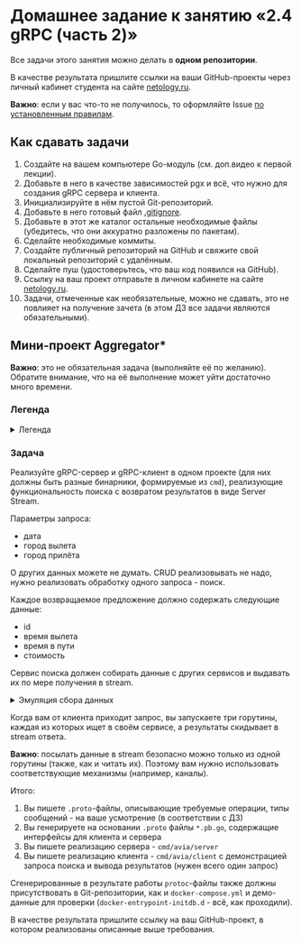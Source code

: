 # Домашнее задание к занятию «2.4 gRPC (часть 2)»

Все задачи этого занятия можно делать в **одном репозитории**.

В качестве результата пришлите ссылки на ваши GitHub-проекты через личный кабинет студента на сайте [netology.ru](https://netology.ru).

**Важно**: если у вас что-то не получилось, то оформляйте Issue [по установленным правилам](../report-requirements.md).

## Как сдавать задачи

1. Создайте на вашем компьютере Go-модуль (см. доп.видео к первой лекции).
1. Добавьте в него в качестве зависимостей pgx и всё, что нужно для создания gRPC сервера и клиента.
1. Инициализируйте в нём пустой Git-репозиторий.
1. Добавьте в него готовый файл [.gitignore](../.gitignore).
1. Добавьте в этот же каталог остальные необходимые файлы (убедитесь, что они аккуратно разложены по пакетам).
1. Сделайте необходимые коммиты.
1. Создайте публичный репозиторий на GitHub и свяжите свой локальный репозиторий с удалённым.
1. Сделайте пуш (удостоверьтесь, что ваш код появился на GitHub).
1. Ссылку на ваш проект отправьте в личном кабинете на сайте [netology.ru](https://netology.ru).
1. Задачи, отмеченные как необязательные, можно не сдавать, это не повлияет на получение зачета (в этом ДЗ все задачи являются обязательными).

## Мини-проект Aggregator*

**Важно**: это не обязательная задача (выполняйте её по желанию). Обратите внимание, что на её выполнение может уйти достаточно много времени.

### Легенда

<details>
<summary>Легенда</summary>

В наше время достаточно популярны так называемые агрегаторы - т.е. сервисы, которые занимаются сбором предложений с других сервисов, а иногда и продают доп.услуги, в виде сопровождения, страхования и т.д.

Тинькофф предоставляет сервис Путешествия, на котором в числе прочего можно приобрести авиабилеты:

![](pic/aggregator.png)

Что на этом сервисе интересно? Если вы вобьёте данные для поиска, то увидите, что данные подгружаются не единоразово, а "догружаются в процессе":

![](pic/aviasales.png)

Соответственно, мы хотим сделать примерно такую же вещь средствами gRPC: у нас будет клиент и сервер, предоставляющий метод типа Server Stream.

</details>

### Задача

Реализуйте gRPC-сервер и gRPC-клиент в одном проекте (для них должны быть разные бинарники, формируемые из `cmd`), реализующие функциональность поиска с возвратом результатов в виде Server Stream.

Параметры запроса:
* дата
* город вылета
* город прилёта

О других данных можете не думать. CRUD реализовывать не надо, нужно реализовать обработку одного запроса - поиск.

Каждое возвращаемое предложение должно содержать следующие данные:
* id
* время вылета
* время в пути
* стоимость

Сервис поиска должен собирать данные с других сервисов и выдавать их по мере получения в stream.

<details>
<summary>Эмуляция сбора данных</summary>

**Q**: как эмулировать сбор данных с разных сервисов?

**A**: мы предлагаем вам создать три сервиса, например, `First`, `Second`, `Third`, где просто в `map` (или любой удобной для вас структуре) будут храниться данные. Тогда в вашем основном сервисе будет:

```go
type Service struct {
    firstSvc *stub.Service
    secondSvc *stub.Service
    thirdSvc *stub.Service
}
```

Примечание*: `stub` переводится как заглушка.

А в сервисах метод будет:
```go
func (s *Service) Search(date <ваш тип>, from, to string) []*Result {
    // TODO: sleep с рандомной задержкой
}
```

Данные можете как захардкодить, так и вычитывать из JSON или базы данных.
</details>

Когда вам от клиента приходит запрос, вы запускаете три горутины, каждая из которых ищет в своём сервисе, а результаты скидывает в stream ответа.

**Важно**: посылать данные в stream безопасно можно только из одной горутины (также, как и читать их). Поэтому вам нужно использовать соответствующие механизмы (например, каналы).

Итого:
1. Вы пишете `.proto`-файлы, описывающие требуемые операции, типы сообщений - на ваше усмотрение (в соответствии с ДЗ)
1. Вы генерируете на основании `.proto` файлы `*.pb.go`, содержащие интерфейсы для клиента и сервера
1. Вы пишете реализацию сервера - `cmd/avia/server`
1. Вы пишете реализацию клиента - `cmd/avia/client` с демонстрацией запроса поиска и вывода результатов (нужен всего один запрос)

Сгенерированные в результате работы `protoc`-файлы также должны присутствовать в Git-репозитории, как и `docker-compose.yml` и демо-данные для проверки (`docker-entrypoint-initdb.d` - всё, как проходили).

В качестве результата пришлите ссылку на ваш GitHub-проект, в котором реализованы описанные выше требования.
